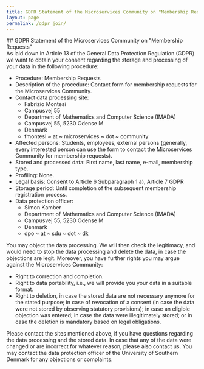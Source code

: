 ```yaml
---
title: GDPR Statement of the Microservices Community on "Membership Requests"
layout: page
permalink: /gdpr_join/
---
```


<div class="container">
<div class="row">
<div class="col-xs-12" markdown="1">

<div class="section-title" markdown="1">
## GDPR Statement of the Microservices Community on "Membership Requests"
</div>
As laid down in Article 13 of the General Data Protection Regulation (GDPR) we want to obtain your consent regarding the storage and processing of your data in the following procedure:

- Procedure: Membership Requests
- Description of the procedure: Contact form for membership requests for the Microservices Community.
- Contact data processing site:
    - Fabrizio Montesi
    - Campusvej 55
    - Department of Mathematics and Computer Science (IMADA)
    - Campusvej 55, 5230 Odense M
    - Denmark
    - fmontesi ~ at ~ microservices ~ dot ~ community
- Affected persons: Students, employees, external persons (generally, every interested person can use the form to contact the Microservices Community for membership requests).
- Stored and processed data: First name, last name, e-mail, membership type.
- Profiling: None.
- Legal basis: Consent to Article 6 Subparagraph 1 a), Article 7 GDPR
- Storage period: Until completion of the subsequent membership registration process.
- Data protection officer:
    - Simon Kamber
    - Department of Mathematics and Computer Science (IMADA)
    - Campusvej 55, 5230 Odense M
    - Denmark
    - dpo ~ at ~ sdu ~ dot ~ dk

You may object the data processing. We will then check the legitimacy, and would need to stop the data processing and delete the data, in case the objections are legit.
Moreover, you have further rights you may argue against the Microservices Community:

- Right to correction and completion.
- Right to data portability, i.e., we will provide you your data in a suitable format.
- Right to deletion, in case the stored data are not necessary anymore for the stated purpose; in case of revocation of a consent (in case the data were not stored by observing statutory provisions); in case an eligible objection was entered; in case the data were illegitimately stored; or in case the deletion is mandatory based on legal obligations.

Please contact the sites mentioned above, if you have questions regarding the data processing and the stored data. In case that any of the data were changed or are incorrect
for whatever reason, please also contact us. You may contact the data protection officer of the University of Southern Denmark for any objections or complaints.
</div>
</div>
</div>

